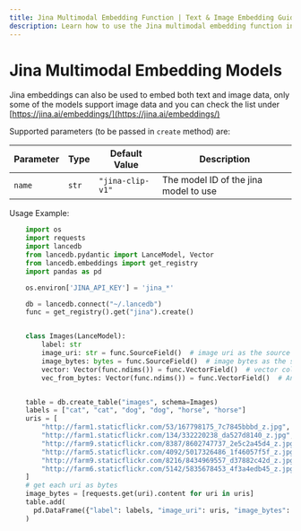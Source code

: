 ```yaml
---
title: Jina Multimodal Embedding Function | Text & Image Embedding Guide
description: Learn how to use the Jina multimodal embedding function in LanceDB. Includes setup, configuration, and best practices for text and image embedding generation.
---
```


# Jina Multimodal Embedding Models

Jina embeddings can also be used to embed both text and image data, only some of the models support image data and you can check the list
under [https://jina.ai/embeddings/](https://jina.ai/embeddings/)

Supported parameters (to be passed in `create` method) are:

| Parameter | Type | Default Value | Description |
|---|---|---|---|
| `name` | `str` | `"jina-clip-v1"` | The model ID of the jina model to use |

Usage Example:

```python
    import os
    import requests
    import lancedb
    from lancedb.pydantic import LanceModel, Vector
    from lancedb.embeddings import get_registry
    import pandas as pd

    os.environ['JINA_API_KEY'] = 'jina_*'

    db = lancedb.connect("~/.lancedb")
    func = get_registry().get("jina").create()


    class Images(LanceModel):
        label: str
        image_uri: str = func.SourceField()  # image uri as the source
        image_bytes: bytes = func.SourceField()  # image bytes as the source
        vector: Vector(func.ndims()) = func.VectorField()  # vector column
        vec_from_bytes: Vector(func.ndims()) = func.VectorField()  # Another vector column


    table = db.create_table("images", schema=Images)
    labels = ["cat", "cat", "dog", "dog", "horse", "horse"]
    uris = [
        "http://farm1.staticflickr.com/53/167798175_7c7845bbbd_z.jpg",
        "http://farm1.staticflickr.com/134/332220238_da527d8140_z.jpg",
        "http://farm9.staticflickr.com/8387/8602747737_2e5c2a45d4_z.jpg",
        "http://farm5.staticflickr.com/4092/5017326486_1f46057f5f_z.jpg",
        "http://farm9.staticflickr.com/8216/8434969557_d37882c42d_z.jpg",
        "http://farm6.staticflickr.com/5142/5835678453_4f3a4edb45_z.jpg",
    ]
    # get each uri as bytes
    image_bytes = [requests.get(uri).content for uri in uris]
    table.add(
      pd.DataFrame({"label": labels, "image_uri": uris, "image_bytes": image_bytes})
    )
```
